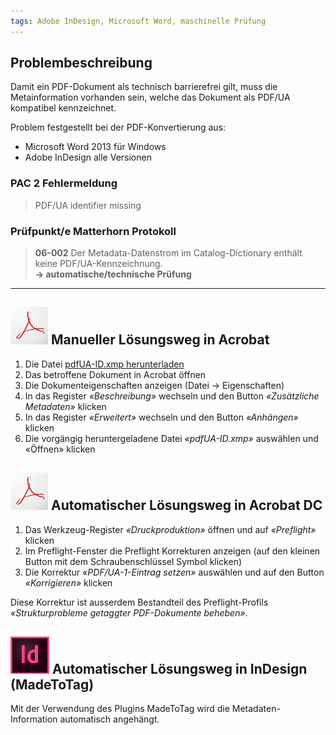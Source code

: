 ```yaml
---
tags: Adobe InDesign, Microsoft Word, maschinelle Prüfung
---
```


## Problembeschreibung

Damit ein PDF-Dokument als technisch barrierefrei gilt, muss die Metainformation vorhanden sein, welche das Dokument als PDF/UA kompatibel kennzeichnet.

Problem festgestellt bei der PDF-Konvertierung aus:

* Microsoft Word 2013 für Windows
* Adobe InDesign alle Versionen

### PAC 2 Fehlermeldung

> PDF/UA identifier missing

### Prüfpunkt/e Matterhorn Protokoll

> **06-002** Der Metadata-Datenstrom im Catalog-Dictionary enthält keine PDF/UA-Kennzeichnung.  
> **→ automatische/technische Prüfung**

---

## ![ ](/assets/icon_acrobat.gif) Manueller Lösungsweg in Acrobat

1. Die Datei [pdfUA-ID.xmp herunterladen](https://taggedpdf.com/xmp/pdfUA-ID.xmp)
2. Das betroffene Dokument in Acrobat öffnen
3. Die Dokumenteigenschaften anzeigen \(Datei → Eigenschaften\)
4. In das Register _«Beschreibung»_ wechseln und den Button _«Zusätzliche Metadaten»_ klicken
5. In das Register _«Erweitert»_ wechseln und den Button _«Anhängen»_ klicken
6. Die vorgängig heruntergeladene Datei _«pdfUA-ID.xmp»_ auswählen und «Öffnen» klicken

## ![ ](/assets/icon_acrobat.gif) Automatischer Lösungsweg in Acrobat DC

1. Das Werkzeug-Register _«Druckproduktion»_ öffnen und auf _«Preflight»_ klicken
2. Im Preflight-Fenster die Preflight Korrekturen anzeigen \(auf den kleinen Button mit dem Schraubenschlüssel Symbol klicken\)
3. Die Korrektur _«PDF/UA-1-Eintrag setzen»_ auswählen und auf den Button _«Korrigieren»_ klicken

Diese Korrektur ist ausserdem Bestandteil des Preflight-Profils _«Strukturprobleme getaggter PDF-Dokumente beheben»_.

## ![ ](/assets/icon_indesign.gif) Automatischer Lösungsweg in InDesign \(MadeToTag\)

Mit der Verwendung des Plugins MadeToTag wird die Metadaten-Information automatisch angehängt.

